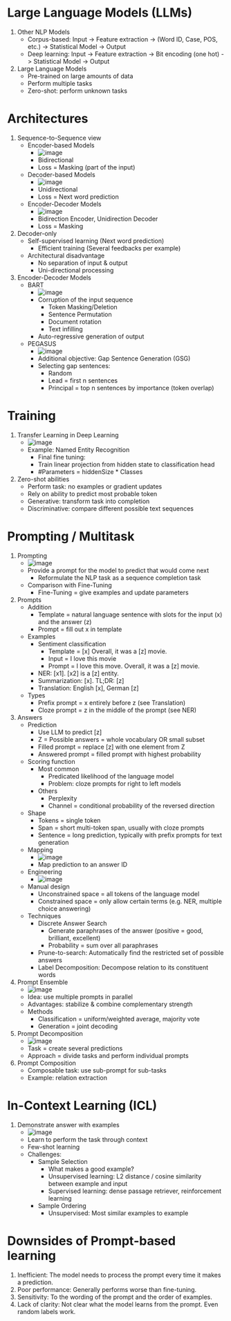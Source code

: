 # Large Language Models (LLMs)
1. Other NLP Models
    - Corpus-based: Input -> Feature extraction -> (Word ID, Case, POS, etc.) -> Statistical Model -> Output
    - Deep learning: Input -> Feature extraction -> Bit encoding (one hot) -> Statistical Model -> Output
1. Large Language Models
    - Pre-trained on large amounts of data
    - Perform multiple tasks
    - Zero-shot: perform unknown tasks



# Architectures
1. Sequence-to-Sequence view
    - Encoder-based Models
        * ![image](images/encoder_models.png)
        * Bidirectional
        * Loss = Masking (part of the input)
    - Decoder-based Models
        * ![image](images/decoder_models.png)
        * Unidirectional
        * Loss = Next word prediction
    - Encoder-Decoder Models
        * ![image](images/encoder_decoder_models.png)
        * Bidirection Encoder, Unidirection Decoder
        * Loss = Masking
1. Decoder-only
    - Self-supervised learning (Next word prediction)
        * Efficient training (Several feedbacks per example)
    - Architectural disadvantage
        * No separation of input & output
        * Uni-directional processing
1. Encoder-Decoder Models
    - BART
        * ![image](images/encoder_decoder_bart.png)
        * Corruption of the input sequence
            + Token Masking/Deletion
            + Sentence Permutation
            + Document rotation
            + Text infilling
        * Auto-regressive generation of output
    - PEGASUS
        * ![image](images/encoder_decoder_pegasus.png)
        * Additional objective: Gap Sentence Generation (GSG)
        * Selecting gap sentences:
            + Random
            + Lead = first n sentences
            + Principal = top n sentences by importance (token overlap)



# Training
1. Transfer Learning in Deep Learning
    - ![image](images/transfer_learning.png)
    - Example: Named Entity Recognition
        * Final fine tuning:
        * Train linear projection from hidden state to classification head
        * #Parameters = hiddenSize \* Classes
1. Zero-shot abilities
    - Perform task: no examples or gradient updates
    - Rely on ability to predict most probable token
    - Generative: transform task into completion
    - Discriminative: compare different possible text sequences

# Prompting / Multitask
1. Prompting
    - ![image](images/prompting.png)
    - Provide a prompt for the model to predict that would come next
        * Reformulate the NLP task as a sequence completion task
    - Comparison with Fine-Tuning
        * Fine-Tuning = give examples and update parameters
1. Prompts
    - Addition
        * Template = natural language sentence with slots for the input (x) and the answer (z)
        * Prompt = fill out x in template
    - Examples
        * Sentiment classification
            + Template = [x] Overall, it was a [z] movie.
            + Input = I love this movie
            + Prompt = I love this move. Overall, it was a [z] movie.
        * NER: [x1]. [x2] is a [z] entity.
        * Summarization: [x]. TL;DR: [z]
        * Translation: English [x], German [z]
    - Types
        * Prefix prompt = x entirely before z (see Translation)
        * Cloze prompt = z in the middle of the prompt (see NER)
1. Answers
    - Prediction
        * Use LLM to predict [z]
        * Z = Possible answers = whole vocabulary OR small subset
        * Filled prompt = replace [z] with one element from Z
        * Answered prompt = filled prompt with highest probability
    - Scoring function
        * Most common
            + Predicated likelihood of the language model
            + Problem: cloze prompts for right to left models
        * Others
            + Perplexity
            + Channel = conditional probability of the reversed direction
    - Shape
        * Tokens = single token
        * Span = short multi-token span, usually with cloze prompts
        * Sentence = long prediction, typically with prefix prompts for text generation
    - Mapping
        * ![image](images/prompt_mapping.png)
        * Map prediction to an answer ID
    - Engineering
        * ![image](images/answer_engineering.png)
    - Manual design
        * Unconstrained space = all tokens of the language model
        * Constrained space = only allow certain terms (e.g. NER, multiple choice answering)
    - Techniques
        * Discrete Answer Search
            + Generate paraphrases of the answer (positive = good, brilliant, excellent)
            + Probability = sum over all paraphrases
        * Prune-to-search:  Automatically find the restricted set of possible answers
        * Label Decomposition: Decompose relation to its constituent words
1. Prompt Ensemble
    - ![image](images/prompt_ensemble.png)
    - Idea: use multiple prompts in parallel
    - Advantages: stabilize & combine complementary strength
    - Methods
        * Classification = uniform/weighted average, majority vote
        * Generation = joint decoding
1. Prompt Decomposition
    - ![image](images/prompt_decomposition.png)
    - Task = create several predictions
    - Approach = divide tasks and perform individual prompts
1. Prompt Composition
    - Composable task: use sub-prompt for sub-tasks
    - Example: relation extraction



# In-Context Learning (ICL)
1. Demonstrate answer with examples
    - ![image](images/example_icl.png)
    - Learn to perform the task through context
    - Few-shot learning
    - Challenges:
        * Sample Selection
            + What makes a good example?
            + Unsupervised learning: L2 distance / cosine similarity between example and input
            + Supervised learning: dense passage retriever, reinforcement learning
        * Sample Ordering
            + Unsupervised: Most similar examples to example



# Downsides of Prompt-based learning
1. Inefficient: The model needs to process the prompt every time it makes a prediction.
1. Poor performance: Generally performs worse than fine-tuning.
1. Sensitivity: To the wording of the prompt and the order of examples.
1. Lack of clarity: Not clear what the model learns from the prompt. Even random labels work.
